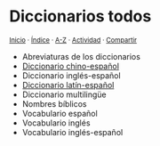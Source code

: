 # Diccionarios todos
<sup>[Inicio](https://github.com/jucardus/jucardus.github.io/repo/blob/main/readme.md) · [Índice](https://github.com/jucardus/jucardus.github.io/repo/blob/main/readme.md#contenido) · [A-Z](https://github.com/jucardus/jucardus.github.io/repo/blob/main/indices/alfabetico.md) · [Actividad](https://github.com/jucardus/jucardus.github.io/repo/blob/main/indices/actividad.md) · [Compartir](https://x.com/intent/tweet?text=Todos%20los%20diccionarios%20en%20Jucardus.%0A%E2%86%92%20https%3A%2F%2Fgithub.com%2Fjucardus%2Frepo%2Fblob%2Fmain%2Findices%2Fdiccionarios.md%0A%0A%23dccnrs_jucardus%20%23indcs_jucardus%0A%40jucardus)</sup>

* Abreviaturas de los diccionarios
* [Diccionario chino-español](https://github.com/jucardus/jucardus.github.io/repo/blob/main/indices/chino-espanol.md)
* Diccionario inglés-español
* [Diccionario latín-español](https://github.com/jucardus/jucardus.github.io/repo/blob/main/indices/latin-espanol.md)
* Diccionario multilingüe
* Nombres bíblicos
* Vocabulario español
* Vocabulario inglés
* Vocabulario inglés-español
